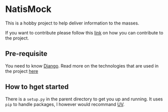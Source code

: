 # NatisMock

This is a hobby project to help deliver information to the masses.

If you want to contribute please follow this [link](https://natismock.sakariandadi.com/licensing/) on how you can contribute to the project.

## Pre-requisite

You need to know [Django](https://www.djangoproject.com/). Read more on the technologies that are used in the project [here](https://natismock.sakariandadi.com/about/)

## How to hget started

There is a `setup.py` in the parent directory to get you up and running. It uses `pip` to handle packages, I however would recommand [UV](https://astral.sh/blog/uv).

